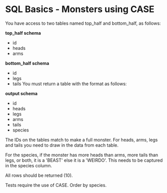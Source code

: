 # SQL Basics - Monsters using CASE

You have access to two tables named top_half and bottom_half, as follows:

**top_half schema**

* id
* heads
* arms

**bottom_half schema**

* id
* legs
* tails
You must return a table with the format as follows:

**output schema**

* id
* heads
* legs
* arms
* tails
* species

The IDs on the tables match to make a full monster. For heads, arms, legs and tails you need to draw in the data from each table.

For the species, if the monster has more heads than arms, more tails than legs, or both, it is a 'BEAST' else it is a 'WEIRDO'. This needs to be captured in the species column.

All rows should be returned (10).

Tests require the use of CASE. Order by species.
